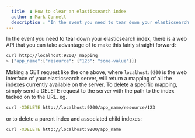 ```yaml
---
  title  : How to clear an elasticsearch index
  author : Mark Connell
  description : "In the event you need to tear down your elasticsearch index, there is a web API that you can take advantage of to make this fairly straight forward."
---
```


In the event you need to tear down your elasticsearch index, there is a web API that you can take
advantage of to make this fairly straight forward:

```bash
curl http://localhost:9200/_mapping
> {"app_name":{"resource": {"123": "some-value"}}}
```

Making a GET request like the one above, where `localhost:9200` is the web interface of your elasticsearch
server, will return a mapping of all the indexes currently available on the server. To delete a specific mapping,
simply send a DELETE request to the server with the path to the index tacked on to the URL. eg.

```bash
curl -XDELETE http://localhost:9200/app_name/resource/123
```

or to delete a parent index and associated child indexes:

```bash
curl -XDELETE http://localhost:9200/app_name
```
